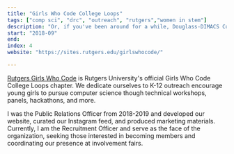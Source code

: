 ```yaml
---
title: "Girls Who Code College Loops"
tags: ["comp sci", "drc", "outreach", "rutgers","women in stem"]
description: "Or, if you've been around for a while, Douglass-DIMACS Computing Corps."
start: "2018-09"
end: 
index: 4
website: "https://sites.rutgers.edu/girlswhocode/"

---
```

<a href="hhttps://sites.rutgers.edu/girlswhocode/">Rutgers Girls Who Code</a> is Rutgers University's official Girls Who Code College Loops chapter. We dedicate ourselves to K-12 outreach encourage young girls to pursue computer science though technical workshops, panels, hackathons, and more. 

I was the Public Relations Officer from 2018-2019 and developed our website, curated our Instagram feed, and produced marketing materials. Currently, I am the Recruitment Officer and serve as the face of the organization, seeking those interested in becoming members and coordinating our presence at involvement fairs.
